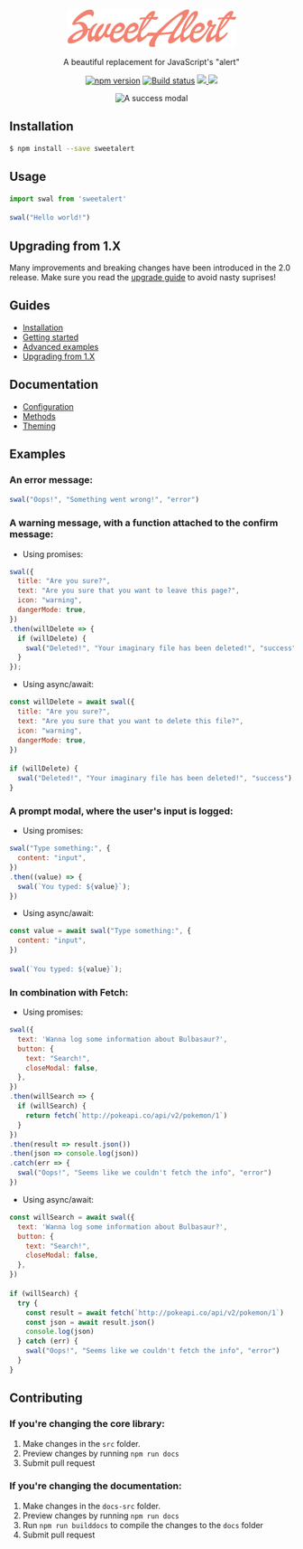 ﻿<p align="center">
  <a href="http://sweetalert.js.org">
    <img alt="SweetAlert" src="https://github.com/t4t5/sweetalert/blob/e3c2085473a0eb5a6b022e43eb22e746380bb955/assets/logotype.png" width="300">
  </a>
</p>

<p align="center">
  A beautiful replacement for JavaScript's "alert"
</p>

<p align="center">
  <a href="https://badge.fury.io/js/sweetalert"><img src="https://badge.fury.io/js/sweetalert.svg" alt="npm version" height="18"></a>
  <a href="https://travis-ci.org/t4t5/sweetalert"><img src="https://travis-ci.org/t4t5/sweetalert.svg" alt="Build status" /><a>
  <a href="https://www.npmjs.com/package/sweetalert">
    <img src="https://img.shields.io/npm/dm/sweetalert.svg" />
  </a>
  <a href="https://github.com/t4t5/sweetalert/blob/master/LICENSE">
    <img src="https://img.shields.io/github/license/t4t5/sweetalert.svg" />
  </a>
</p>

<p align="center">
  <img alt="A success modal" src="https://github.com/t4t5/sweetalert/blob/e3c2085473a0eb5a6b022e43eb22e746380bb955/assets/swal.gif">
</p>


## Installation

```bash
$ npm install --save sweetalert
```

## Usage

```javascript
import swal from 'sweetalert'

swal("Hello world!")
```

## Upgrading from 1.X

Many improvements and breaking changes have been introduced in the 2.0 release. Make sure you read the [upgrade guide](https://sweetalert.js.org/guides/#upgrading-from-1x) to avoid nasty suprises!

## Guides

- [Installation](https://sweetalert.js.org/guides/#installation)
- [Getting started](https://sweetalert.js.org/guides/#getting-started)
- [Advanced examples](https://sweetalert.js.org/guides/#advanced-examples)
- [Upgrading from 1.X](https://sweetalert.js.org/guides/#upgrading-from-1x)

## Documentation

- [Configuration](https://sweetalert.js.org/docs/#configuration)
- [Methods](https://sweetalert.js.org/docs/#methods)
- [Theming](https://sweetalert.js.org/docs/#theming)

## Examples

### An error message:
```javascript
swal("Oops!", "Something went wrong!", "error")
```

### A warning message, with a function attached to the confirm message:
  - Using promises:
  ```javascript
  swal({
    title: "Are you sure?",
    text: "Are you sure that you want to leave this page?",
    icon: "warning",
    dangerMode: true,
  })
  .then(willDelete => {
    if (willDelete) {
      swal("Deleted!", "Your imaginary file has been deleted!", "success");
    }
  });
  ```
  - Using async/await:
  ```javascript
  const willDelete = await swal({
    title: "Are you sure?",
    text: "Are you sure that you want to delete this file?",
    icon: "warning",
    dangerMode: true,
  })

  if (willDelete) {
    swal("Deleted!", "Your imaginary file has been deleted!", "success");
  }
  ```
  
### A prompt modal, where the user's input is logged:
  - Using promises:
  ```javascript
  swal("Type something:", {
    content: "input",
  })
  .then((value) => {
    swal(`You typed: ${value}`);
  })
  ```
  - Using async/await:
  ```javascript
  const value = await swal("Type something:", {
    content: "input",
  })

  swal(`You typed: ${value}`);
  ```

### In combination with Fetch:
  - Using promises:
  ```javascript
  swal({
    text: 'Wanna log some information about Bulbasaur?',
    button: {
      text: "Search!",
      closeModal: false,
    },
  })
  .then(willSearch => {
    if (willSearch) {
      return fetch(`http://pokeapi.co/api/v2/pokemon/1`)
    }
  })
  .then(result => result.json())
  .then(json => console.log(json))
  .catch(err => {
    swal("Oops!", "Seems like we couldn't fetch the info", "error")
  })
  ```
  - Using async/await:
  ```javascript
  const willSearch = await swal({
    text: 'Wanna log some information about Bulbasaur?',
    button: {
      text: "Search!",
      closeModal: false,
    },
  })
  
  if (willSearch) {
    try {
      const result = await fetch(`http://pokeapi.co/api/v2/pokemon/1`)
      const json = await result.json()
      console.log(json)
    } catch (err) {
      swal("Oops!", "Seems like we couldn't fetch the info", "error")
    }
  }
  ```

## Contributing

### If you're changing the core library:
1. Make changes in the `src` folder.
2. Preview changes by running `npm run docs`
3. Submit pull request

### If you're changing the documentation:
1. Make changes in the `docs-src` folder.
2. Preview changes by running `npm run docs`
3. Run `npm run builddocs` to compile the changes to the `docs` folder
4. Submit pull request
